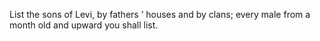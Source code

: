 List the sons of Levi, by fathers ’ houses and by clans; every male from a month old and upward you shall list.
